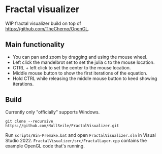 # Fractal visualizer
WIP fractal visualizer build on top of https://github.com/TheCherno/OpenGL.

## Main functionality

- You can pan and zoom by dragging and using the mouse wheel.
- Left click the mandelbrot set to set the julia c to the mouse location.
- CTRL + left click to set the center to the mouse location.
- Middle mouse button to show the first iterations of the equation.
- Hold CTRL while releasing the middle mouse button to keed showing iterations.

## Build

Currently only "officially" supports Windows.

```
git clone --recursive https://github.com/NullSeile/FractalVisualizer.git
```

Run `scripts/Win-Premake.bat` and open `FractalVisualizer.sln` in Visual Studio 2022. `FractalVisualizer/src/FractalLayer.cpp` contains the example OpenGL code that's running.
